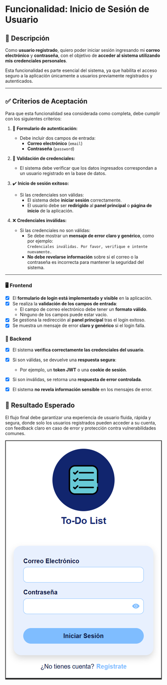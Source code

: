 # Funcionalidad: Inicio de Sesión de Usuario

## 📌 Descripción

Como **usuario registrado**, quiero poder iniciar sesión ingresando mi **correo electrónico** y **contraseña**, con el objetivo de **acceder al sistema utilizando mis credenciales personales**.

Esta funcionalidad es parte esencial del sistema, ya que habilita el acceso seguro a la aplicación únicamente a usuarios previamente registrados y autenticados.

---

## ✅ Criterios de Aceptación

Para que esta funcionalidad sea considerada como completa, debe cumplir con los siguientes criterios:

1. 🔐 **Formulario de autenticación:**
   - Debe incluir dos campos de entrada:
     - **Correo electrónico** (`email`)
     - **Contraseña** (`password`)

2. 🧠 **Validación de credenciales:**
   - El sistema debe verificar que los datos ingresados correspondan a un usuario registrado en la base de datos.

3. ✔️ **Inicio de sesión exitoso:**
   - Si las credenciales son válidas:
     - El sistema debe **iniciar sesión** correctamente.
     - El usuario debe ser **redirigido** al **panel principal** o **página de inicio** de la aplicación.

4. ❌ **Credenciales inválidas:**
   - Si las credenciales no son válidas:
     - Se debe mostrar un **mensaje de error claro y genérico**, como por ejemplo:  
       `Credenciales inválidas. Por favor, verifique e intente nuevamente.`
     - **No debe revelarse información** sobre si el correo o la contraseña es incorrecta para mantener la seguridad del sistema.

---


### 🖥️ Frontend

- [x] El **formulario de login está implementado y visible** en la aplicación.
- [x] Se realiza la **validación de los campos de entrada**:
  - El campo de correo electrónico debe tener un **formato válido**.
  - Ninguno de los campos puede estar vacío.
- [x] Se gestiona la redirección al **panel principal** tras el login exitoso.
- [x] Se muestra un mensaje de error **claro y genérico** si el login falla.

### 🔧 Backend

- [x] El sistema **verifica correctamente las credenciales del usuario**.
- [x] Si son válidas, se devuelve una **respuesta segura**:
  - Por ejemplo, un **token JWT** o una **cookie de sesión**.
- [x] Si son inválidas, se retorna una **respuesta de error controlada**.
- [x] El sistema **no revela información sensible** en los mensajes de error.


## 🚀 Resultado Esperado

El flujo final debe garantizar una experiencia de usuario fluida, rápida y segura, donde solo los usuarios registrados pueden acceder a su cuenta, con feedback claro en caso de error y protección contra vulnerabilidades comunes.

![alt text](Imagen/Login.png)